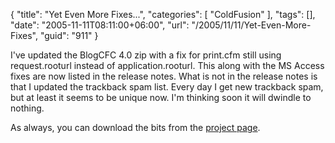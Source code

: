 {
	"title": "Yet Even More Fixes...",
	"categories": [
		"ColdFusion"
	],
	"tags": [],
	"date": "2005-11-11T08:11:00+06:00",
	"url": "/2005/11/11/Yet-Even-More-Fixes",
	"guid": "911"
}

I've updated the BlogCFC 4.0 zip with a fix for print.cfm still using request.rooturl instead of application.rooturl. This along with the MS Access fixes are now listed in the release notes. What is not in the release notes is that I updated the trackback spam list. Every day I get new trackback spam, but at least it seems to be unique now. I'm thinking soon it will dwindle to nothing. 

As always, you can download the bits from the <a href="http://ray.camdenfamily.com/projects/blogcfc">project page</a>.